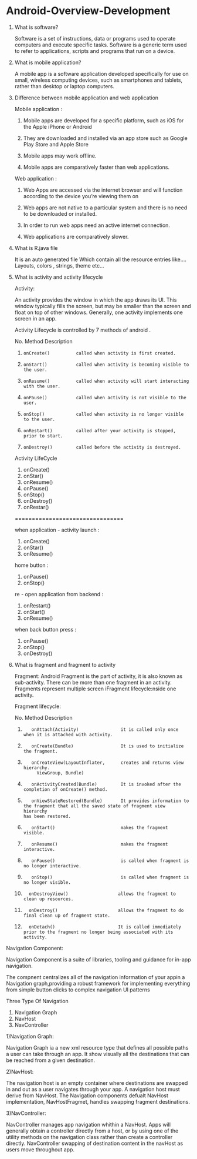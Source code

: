 # Android-Overview-Development

1) What is software?

   Software is a set of instructions, data or programs used to operate computers
   and execute specific tasks. Software is a generic term used to refer to
   applications, scripts and programs that run on a device.


2) What is mobile application?

   A mobile app is a software application developed specifically for use on small,
   wireless computing devices, such as smartphones and tablets, rather than
   desktop or laptop computers.


3) Difference between mobile application and web application 

   Mobile application :

   1) Mobile apps are developed for a specific
      platform, such as iOS for the Apple iPhone or
      Android

   2) They are downloaded and installed via an app
      store such as Google Play Store and Apple Store

   3) Mobile apps may work offline.

   4) Mobile apps are comparatively faster than web
      applications.


   Web application :

   1) Web Apps are accessed via the internet
      browser and will function according to the
      device you’re viewing them on

   2) Web apps are not native to a particular system
      and there is no need to be downloaded or
      installed.

   3) In order to run web apps need an active
      internet connection.

   4) Web applications are comparatively slower.
   
   
4) What is R.java file

   It is an auto generated file 
   Which contain all the resource entries like….
   Layouts, colors , strings, theme etc…
   
5) What is activity and activity lifecycle

   Activity:
   
      An activity provides the window in which the app draws its UI. This window typically fills the screen, 
   but may be smaller than the screen and float on top of other windows. Generally, one activity 
   implements one screen in an app.
   
   Activity Lifecycle is controlled by 7 methods of android .
   
   No.    Method              Description

   1)     onCreate()          called when activity is first created.

   2)     onStart()           called when activity is becoming visible to the user.

   3)     onResume()          called when activity will start interacting with the user.

   4)     onPause()           called when activity is not visible to the user.

   5)     onStop()            called when activity is no longer visible to the user.

   6)     onRestart()         called after your activity is stopped, prior to start.

   7)     onDestroy()         called before the activity is destroyed.

   
   Activity LifeCycle

   1)  onCreate()
   2)  onStar()
   3)  onResume()
   4)  onPause()
   5)  onStop()
   6)  onDestroy()
   7)  onRestar()
 
   ================================
 
   when application - activity launch :
 
   1) onCreate()
   2) onStar()
   3) onResume()
     
   home button :

   1) onPause()
   2) onStop()
         
   re - open application from backend : 

   1) onRestart()
   2) onStart()
   3) onResume()
     
   when back button press :

   1) onPause()
   2) onStop()
   3) onDestroy()       
   
6) What is fragment and fragment to activity

   Fragment:
       Android Fragment is the part of activity, it is also known as sub-activity. There can be more than one 
   fragment in an activity. Fragments represent multiple screen iFragment lifecycle:nside one activity.
   
   Fragment lifecycle:
   
   No.       Method                            Description

   1)        onAttach(Activity)                it is called only once when it is attached with activity.

   2)        onCreate(Bundle)                  It is used to initialize the fragment.

   3)        onCreateView(LayoutInflater,      creates and returns view hierarchy.
               ViewGroup, Bundle)   
                        
   4)        onActivityCreated(Bundle)         It is invoked after the completion of onCreate() method.

   5)        onViewStateRestored(Bundle)       It provides information to the fragment that all the saved state of fragment view hierarchy                                                              has been restored.

   6)        onStart()                         makes the fragment visible.

   7)        onResume()                        makes the fragment interactive.

   8)        onPause()                         is called when fragment is no longer interactive.

   9)        onStop()                          is called when fragment is no longer visible.

   10)       onDestroyView()                   allows the fragment to clean up resources.

   11)       onDestroy()                       allows the fragment to do final clean up of fragment state.

   12)       onDetach()                        It is called immediately prior to the fragment no longer being associated with its activity.



Navigation Component:

Navigation Component is a suite of libraries, tooling and guidance for in-app
navigation.

The compnent centralizes all of the navigation information of your appin a
Navigation graph,providing a robust framework for implementing everything 
from simple button clicks to complex navigation UI patterns


Three Type Of Navigation
1) Navigation Graph
2) NavHost
3) NavController


1)Navigation Graph:

Navigation Graph ia a new xml resource type that defines all possible paths a user can take through an app.
It show visually all the destinations that can be reached from a given destination.

2)NavHost:

The navigation host is an empty container where destinations are swapped in and out as a user
navigates through your app. A navigation host must derive from NavHost.
The Navigation components defualt NavHost implementation, NavHostFragmet, handles swapping
fragment destinations.


3)NavController:

NavController manages app navigation whithin a NavHost.
Apps will generally obtain a controller directly from a host, or by using one of the utility methods on
the navigation class rather than create a controller directly.
NavController swapping of destination content in the navHost as users move throughout app. 




